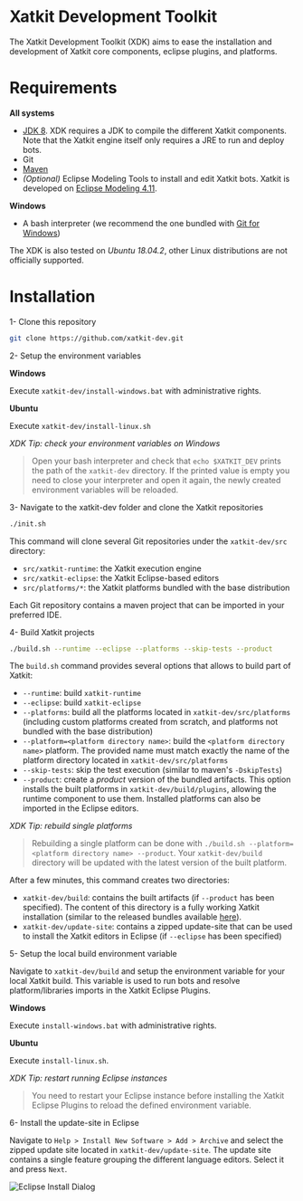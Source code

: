 # Xatkit Development Toolkit
The Xatkit Development Toolkit (XDK) aims to ease the installation and development of Xatkit core components, eclipse plugins, and platforms.

# Requirements

**All systems**

- [JDK 8](https://www.java.com/en/download/). XDK requires a JDK to compile the different Xatkit components. Note that the Xatkit engine itself only requires a JRE to run and deploy bots.
- Git
- [Maven](https://maven.apache.org/)
- *(Optional)* Eclipse Modeling Tools to install and edit Xatkit bots. Xatkit is developed on [Eclipse Modeling 4.11](https://www.eclipse.org/downloads/packages/release/2019-03/r/eclipse-modeling-tools).

**Windows**

- A bash interpreter (we recommend the one bundled with [Git for Windows](https://gitforwindows.org/))

The XDK is also tested on *Ubuntu 18.04.2*, other Linux distributions are not officially supported.

# Installation

1- Clone this repository

```bash
git clone https://github.com/xatkit-dev.git
```

2- Setup the environment variables

**Windows**

Execute `xatkit-dev/install-windows.bat` with administrative rights.

**Ubuntu**

Execute `xatkit-dev/install-linux.sh`

*XDK Tip: check your environment variables on Windows*

> Open your bash interpreter and check that `echo $XATKIT_DEV` prints the path of the `xatkit-dev` directory. If the printed value is empty you need to close your interpreter and open it again, the newly created environment variables will be reloaded.

3- Navigate to the xatkit-dev folder and clone the Xatkit repositories

```bash
./init.sh
```

This command will clone several Git repositories under the `xatkit-dev/src` directory:

- `src/xatkit-runtime`: the Xatkit execution engine
- `src/xatkit-eclipse`: the Xatkit Eclipse-based editors
- `src/platforms/*`: the Xatkit platforms bundled with the base distribution

Each Git repository contains a maven project that can be imported in your preferred IDE.

4- Build Xatkit projects

```bash
./build.sh --runtime --eclipse --platforms --skip-tests --product
```

The `build.sh` command provides several options that allows to build part of Xatkit:

- `--runtime`: build `xatkit-runtime`
- `--eclipse`: build `xatkit-eclipse`
- `--platforms`: build all the platforms located in `xatkit-dev/src/platforms` (including custom platforms created from scratch, and platforms not bundled with the base distribution)
- `--platform=<platform directory name>`: build the `<platform directory name>` platform. The provided name must match exactly the name of the platform directory located in `xatkit-dev/src/platforms`
- `--skip-tests`: skip the test execution (similar to maven's `-DskipTests`)
- `--product`: create a *product* version of the bundled artifacts. This option installs the built platforms in `xatkit-dev/build/plugins`, allowing the runtime component to use them. Installed platforms can also be imported in the Eclipse editors.

*XDK Tip: rebuild single platforms*

>Rebuilding a single platform can be done with `./build.sh --platform=<platform directory name> --product`. Your `xatkit-dev/build` directory will be updated with the latest version of the built platform.

After a few minutes, this command creates two directories:

- `xatkit-dev/build`: contains the built artifacts (if `--product` has been specified). The content of this directory is a fully working Xatkit installation (similar to the released bundles available [here](https://github.com/xatkit-bot-platform/xatkit-releases/releases)).
- `xatkit-dev/update-site`: contains a zipped update-site that can be used to install the Xatkit editors in Eclipse (if `--eclipse` has been specified)

5- Setup the local build environment variable

Navigate to `xatkit-dev/build` and setup the environment variable for your local Xatkit build. This variable is used to run bots and resolve platform/libraries imports in the Xatkit Eclipse Plugins.

**Windows**

Execute `install-windows.bat` with administrative rights.

**Ubuntu**

Execute `install-linux.sh`.

*XDK Tip: restart running Eclipse instances*

> You need to restart your Eclipse instance before installing the Xatkit Eclipse Plugins to reload the defined environment variable.

6- Install the update-site in Eclipse

Navigate to `Help > Install New Software > Add > Archive` and select the zipped update site located in `xatkit-dev/update-site`. The update site contains a single feature grouping the different language editors. Select it and press `Next`.

![Eclipse Install Dialog](https://raw.githubusercontent.com/wiki/xatkit-bot-platform/xatkit-dev/img/install-eclipse.png)

